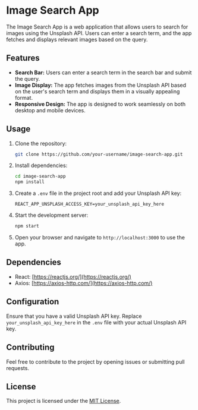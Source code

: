 # Image Search App

The Image Search App is a web application that allows users to search for images using the Unsplash API. Users can enter a search term, and the app fetches and displays relevant images based on the query.

## Features

- **Search Bar:** Users can enter a search term in the search bar and submit the query.
- **Image Display:** The app fetches images from the Unsplash API based on the user's search term and displays them in a visually appealing format.
- **Responsive Design:** The app is designed to work seamlessly on both desktop and mobile devices.

## Usage

1. Clone the repository:

   ```bash
   git clone https://github.com/your-username/image-search-app.git
   ```

2. Install dependencies:

   ```bash
   cd image-search-app
   npm install
   ```

3. Create a `.env` file in the project root and add your Unsplash API key:

   ```env
   REACT_APP_UNSPLASH_ACCESS_KEY=your_unsplash_api_key_here
   ```

4. Start the development server:

   ```bash
   npm start
   ```

5. Open your browser and navigate to `http://localhost:3000` to use the app.

## Dependencies

- React: [https://reactjs.org/](https://reactjs.org/)
- Axios: [https://axios-http.com/](https://axios-http.com/)

## Configuration

Ensure that you have a valid Unsplash API key. Replace `your_unsplash_api_key_here` in the `.env` file with your actual Unsplash API key.

## Contributing

Feel free to contribute to the project by opening issues or submitting pull requests.

## License

This project is licensed under the [MIT License](LICENSE).
